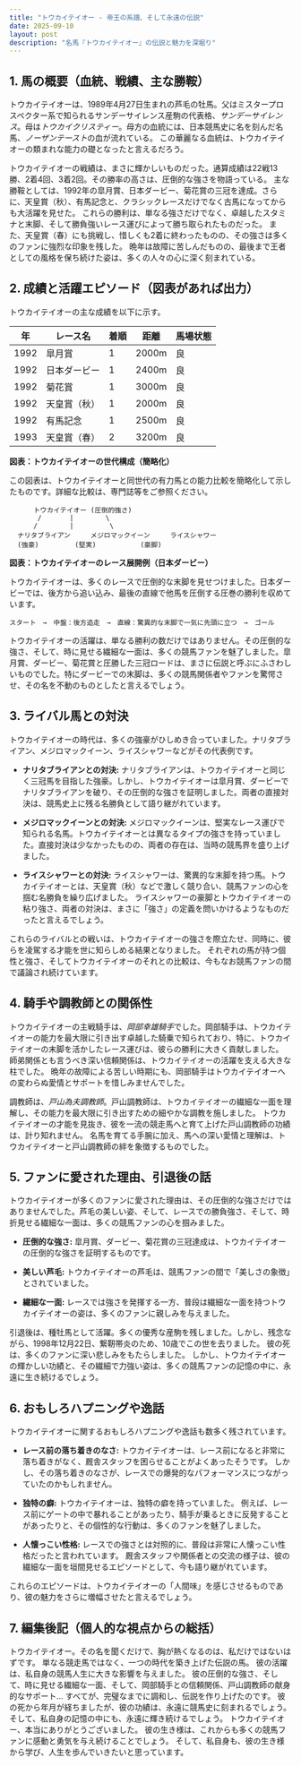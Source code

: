 ```yaml
---
title: "トウカイテイオー - 帝王の系譜、そして永遠の伝説"
date: 2025-09-10
layout: post
description: "名馬『トウカイテイオー』の伝説と魅力を深堀り"
---
```


## 1. 馬の概要（血統、戦績、主な勝鞍）

トウカイテイオーは、1989年4月27日生まれの芦毛の牡馬。父はミスタープロスペクター系で知られるサンデーサイレンス産駒の代表格、*サンデーサイレンス*。母は*トウカイクリスティー*。母方の血統には、日本競馬史に名を刻んだ名馬、*ノーザンテースト*の血が流れている。  この華麗なる血統は、トウカイテイオーの類まれな能力の礎となったと言えるだろう。

トウカイテイオーの戦績は、まさに輝かしいものだった。通算成績は22戦13勝、2着4回、3着2回。その勝率の高さは、圧倒的な強さを物語っている。  主な勝鞍としては、1992年の皐月賞、日本ダービー、菊花賞の三冠を達成。さらに、天皇賞（秋）、有馬記念と、クラシックレースだけでなく古馬になってからも大活躍を見せた。  これらの勝利は、単なる強さだけでなく、卓越したスタミナと末脚、そして勝負強いレース運びによって勝ち取られたものだった。  また、天皇賞（春）にも挑戦し、惜しくも2着に終わったものの、その強さは多くのファンに強烈な印象を残した。  晩年は故障に苦しんだものの、最後まで王者としての風格を保ち続けた姿は、多くの人々の心に深く刻まれている。


## 2. 成績と活躍エピソード（図表があれば出力）

トウカイテイオーの主な成績を以下に示す。

| 年 | レース名           | 着順 | 距離 | 馬場状態 |
|---|--------------------|-----|-----|---------|
| 1992 | 皐月賞             | 1   | 2000m | 良      |
| 1992 | 日本ダービー         | 1   | 2400m | 良      |
| 1992 | 菊花賞             | 1   | 3000m | 良      |
| 1992 | 天皇賞（秋）         | 1   | 2000m | 良      |
| 1992 | 有馬記念           | 1   | 2500m | 良      |
| 1993 | 天皇賞（春）         | 2   | 3200m | 良      |


**図表：トウカイテイオーの世代構成（簡略化）**

この図表は、トウカイテイオーと同世代の有力馬との能力比較を簡略化して示したものです。詳細な比較は、専門誌等をご参照ください。

```
      トウカイテイオー (圧倒的強さ)
       /       |        \
      /        |         \
  ナリタブライアン     メジロマックイーン     ライスシャワー
  (強豪)         (堅実)           (豪脚)
```

**図表：トウカイテイオーのレース展開例（日本ダービー）**

トウカイテイオーは、多くのレースで圧倒的な末脚を見せつけました。日本ダービーでは、後方から追い込み、最後の直線で他馬を圧倒する圧巻の勝利を収めています。

```
スタート　→　中盤：後方追走　→　直線：驚異的な末脚で一気に先頭に立つ　→　ゴール
```


トウカイテイオーの活躍は、単なる勝利の数だけではありません。その圧倒的な強さ、そして、時に見せる繊細な一面は、多くの競馬ファンを魅了しました。皐月賞、ダービー、菊花賞と圧勝した三冠ロードは、まさに伝説と呼ぶにふさわしいものでした。特にダービーでの末脚は、多くの競馬関係者やファンを驚愕させ、その名を不動のものとしたと言えるでしょう。


## 3. ライバル馬との対決

トウカイテイオーの時代は、多くの強豪がひしめき合っていました。ナリタブライアン、メジロマックイーン、ライスシャワーなどがその代表例です。

* **ナリタブライアンとの対決:**  ナリタブライアンは、トウカイテイオーと同じく三冠馬を目指した強豪。しかし、トウカイテイオーは皐月賞、ダービーでナリタブライアンを破り、その圧倒的な強さを証明しました。両者の直接対決は、競馬史上に残る名勝負として語り継がれています。

* **メジロマックイーンとの対決:** メジロマックイーンは、堅実なレース運びで知られる名馬。トウカイテイオーとは異なるタイプの強さを持っていました。直接対決は少なかったものの、両者の存在は、当時の競馬界を盛り上げました。

* **ライスシャワーとの対決:** ライスシャワーは、驚異的な末脚を持つ馬。トウカイテイオーとは、天皇賞（秋）などで激しく競り合い、競馬ファンの心を掴む名勝負を繰り広げました。  ライスシャワーの豪脚とトウカイテイオーの粘り強さ、両者の対決は、まさに「強さ」の定義を問いかけるようなものだったと言えるでしょう。


これらのライバルとの戦いは、トウカイテイオーの強さを際立たせ、同時に、彼らを凌駕する才能を世に知らしめる結果となりました。  それぞれの馬が持つ個性と強さ、そしてトウカイテイオーのそれとの比較は、今もなお競馬ファンの間で議論され続けています。


## 4. 騎手や調教師との関係性

トウカイテイオーの主戦騎手は、*岡部幸雄騎手*でした。岡部騎手は、トウカイテイオーの能力を最大限に引き出す卓越した騎乗で知られており、特に、トウカイテイオーの末脚を活かしたレース運びは、彼らの勝利に大きく貢献しました。  師弟関係とも言うべき深い信頼関係は、トウカイテイオーの活躍を支える大きな柱でした。  晩年の故障による苦しい時期にも、岡部騎手はトウカイテイオーへの変わらぬ愛情とサポートを惜しみませんでした。

調教師は、*戸山為夫調教師*。戸山調教師は、トウカイテイオーの繊細な一面を理解し、その能力を最大限に引き出すための細やかな調教を施しました。  トウカイテイオーの才能を見抜き、彼を一流の競走馬へと育て上げた戸山調教師の功績は、計り知れません。  名馬を育てる手腕に加え、馬への深い愛情と理解は、トウカイテイオーと戸山調教師の絆を象徴するものでした。


## 5. ファンに愛された理由、引退後の話

トウカイテイオーが多くのファンに愛された理由は、その圧倒的な強さだけではありませんでした。芦毛の美しい姿、そして、レースでの勝負強さ、そして、時折見せる繊細な一面は、多くの競馬ファンの心を掴みました。

* **圧倒的な強さ:** 皐月賞、ダービー、菊花賞の三冠達成は、トウカイテイオーの圧倒的な強さを証明するものです。

* **美しい芦毛:**  トウカイテイオーの芦毛は、競馬ファンの間で「美しさの象徴」とされていました。

* **繊細な一面:**  レースでは強さを発揮する一方、普段は繊細な一面を持つトウカイテイオーの姿は、多くのファンに親しみを与えました。

引退後は、種牡馬として活躍。多くの優秀な産駒を残しました。しかし、残念ながら、1998年12月22日、繋靭帯炎のため、10歳でこの世を去りました。  彼の死は、多くのファンに深い悲しみをもたらしました。  しかし、トウカイテイオーの輝かしい功績と、その繊細で力強い姿は、多くの競馬ファンの記憶の中に、永遠に生き続けるでしょう。


## 6. おもしろハプニングや逸話

トウカイテイオーに関するおもしろハプニングや逸話も数多く残されています。

* **レース前の落ち着きのなさ:**  トウカイテイオーは、レース前になると非常に落ち着きがなく、厩舎スタッフを困らせることがよくあったそうです。  しかし、その落ち着きのなさが、レースでの爆発的なパフォーマンスにつながっていたのかもしれません。

* **独特の癖:**  トウカイテイオーは、独特の癖を持っていました。  例えば、レース前にゲートの中で暴れることがあったり、騎手が乗るときに反発することがあったりと、その個性的な行動は、多くのファンを魅了しました。

* **人懐っこい性格:**  レースでの強さとは対照的に、普段は非常に人懐っこい性格だったと言われています。  厩舎スタッフや関係者との交流の様子は、彼の繊細な一面を垣間見せるエピソードとして、今も語り継がれています。

これらのエピソードは、トウカイテイオーの「人間味」を感じさせるものであり、彼の魅力をさらに増幅させたと言えるでしょう。


## 7. 編集後記（個人的な視点からの総括）

トウカイテイオー。その名を聞くだけで、胸が熱くなるのは、私だけではないはずです。  単なる競走馬ではなく、一つの時代を築き上げた伝説の馬。  彼の活躍は、私自身の競馬人生に大きな影響を与えました。  彼の圧倒的な強さ、そして、時に見せる繊細な一面、そして、岡部騎手との信頼関係、戸山調教師の献身的なサポート…  すべてが、完璧なまでに調和し、伝説を作り上げたのです。  彼の死から年月が経ちましたが、彼の功績は、永遠に競馬史に刻まれるでしょう。  そして、私自身の記憶の中にも、永遠に輝き続けるでしょう。  トウカイテイオー、本当にありがとうございました。  彼の生き様は、これからも多くの競馬ファンに感動と勇気を与え続けることでしょう。  そして、私自身も、彼の生き様から学び、人生を歩んでいきたいと思っています。
